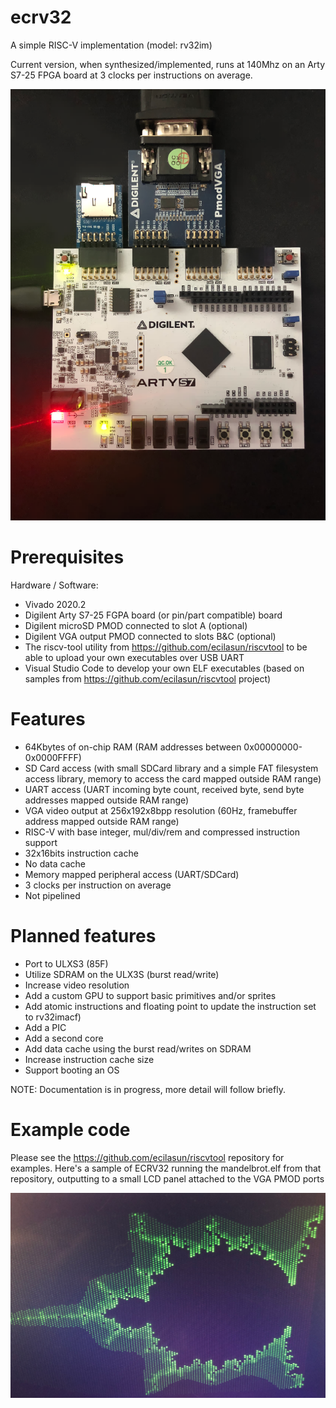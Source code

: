 # ecrv32
A simple RISC-V implementation (model: rv32im)

Current version, when synthesized/implemented, runs at 140Mhz on an Arty S7-25 FPGA board at 3 clocks per instructions on average.

![Arty S7-25 With Addon PMODs](artys7.png)

# Prerequisites

Hardware / Software:
- Vivado 2020.2
- Digilent Arty S7-25 FGPA board (or pin/part compatible) board
- Digilent microSD PMOD connected to slot A (optional)
- Digilent VGA output PMOD connected to slots B&C (optional)
- The riscv-tool utility from https://github.com/ecilasun/riscvtool to be able to upload your own executables over USB UART
- Visual Studio Code to develop your own ELF executables (based on samples from https://github.com/ecilasun/riscvtool project)

# Features
- 64Kbytes of on-chip RAM (RAM addresses between 0x00000000-0x0000FFFF)
- SD Card access (with small SDCard library and a simple FAT filesystem access library, memory to access the card mapped outside RAM range)
- UART access (UART incoming byte count, received byte, send byte addresses mapped outside RAM range)
- VGA video output at 256x192x8bpp resolution (60Hz, framebuffer address mapped outside RAM range)
- RISC-V with base integer, mul/div/rem and compressed instruction support
- 32x16bits instruction cache
- No data cache
- Memory mapped peripheral access (UART/SDCard)
- 3 clocks per instruction on average
- Not pipelined

# Planned features
- Port to ULXS3 (85F)
- Utilize SDRAM on the ULX3S (burst read/write)
- Increase video resolution
- Add a custom GPU to support basic primitives and/or sprites
- Add atomic instructions and floating point to update the instruction set to rv32imacf)
- Add a PIC
- Add a second core
- Add data cache using the burst read/writes on SDRAM
- Increase instruction cache size
- Support booting an OS

NOTE: Documentation is in progress, more detail will follow briefly.

# Example code

Please see the https://github.com/ecilasun/riscvtool repository for examples. Here's a sample of ECRV32 running the mandelbrot.elf from that repository, outputting to a small LCD panel attached to the VGA PMOD ports

![Arty S7-25 With Addon PMODs](mandel.png)
